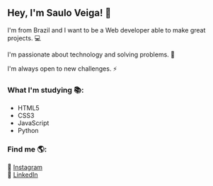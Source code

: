 ## Hey, I'm Saulo Veiga!  👋
 
I'm from Brazil and I want to be a Web developer able to make great projects. 💻

I'm passionate about technology and solving problems. 🚀

I'm always open to new challenges. ⚡️


### What I'm studying 📚:
- HTML5 
- CSS3
- JavaScript
- Python


### Find me 🌎:
📸  [Instagram](https://instagram.com/sauloveigr)  
💼  [LinkedIn](https://www.linkedin.com/in/sauloveigr/)
